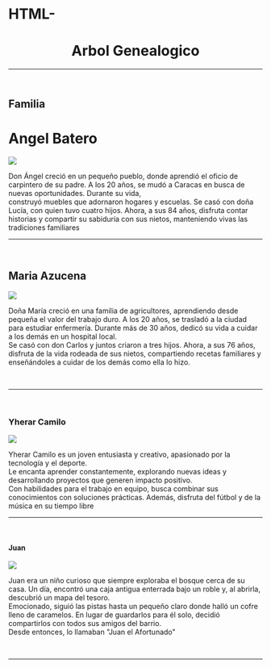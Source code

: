 # HTML-
<!DOCTYPE html>
<html>
    <meta charset="utf-8">
    <meta name="viewport" content="width=divice-width, initial-scale=1">
    <title>Actividad HTML SENA</title>
    <body>
        <div class="cntP ctnG">
            <header class="ctnG">
                <h1>Arbol Genealogico</h1>
                <hr>
            </header>
            <main class="ctnG">
                <h2>Familia</h2>
                <h1>Angel Batero</h1>
                <img class="img" src ="https://www.dineroenimagen.com/1024x768/filters:format(jpg):quality(75)/media/dinero/images/2024/08/por-que-celebra-dia-abuelo-mexico.jpg"   <br>
                <p>Don Ángel creció en un pequeño pueblo, donde aprendió el oficio de carpintero de su padre. A los 20 años, se mudó a Caracas en busca de nuevas oportunidades. Durante su vida,
                    <br>
                     construyó muebles que adornaron hogares y escuelas. Se casó con doña Lucía, con quien tuvo cuatro hijos. Ahora, a sus 84 años, disfruta contar historias
                      y compartir su sabiduría con sus nietos, manteniendo vivas las tradiciones familiares</p>
                     <hr><br>
                     <h2>Maria Azucena</h2>
                     <img class="img" src="https://ivinet.cl/wp-content/uploads/sites/8/2020/09/Quiero-ser-mam%C3%A1-e1558535585820-1920x960.jpg" <br>
                     <p>Doña María creció en una familia de agricultores, aprendiendo desde pequeña el valor del trabajo duro. A los 20 años, se trasladó a la ciudad para estudiar 
                        enfermería. Durante más de 30 años, dedicó su vida a cuidar a los demás en un hospital local. <br>
                         Se casó con don Carlos y juntos criaron a tres hijos. Ahora, a sus 76 años, disfruta de la vida rodeada de sus nietos, compartiendo recetas familiares y enseñándoles a cuidar 
                         de los demás como ella lo hizo.</p> <br>
                         <hr><br>
                         <h3>Yherar Camilo</h3>
                         <img class="img" src="https://www.cdc.gov/ncbddd/childdevelopment/positiveparenting/images/teen-blue-shirt-300px.jpg?_=24426" <br>
                         <p>
                            Yherar Camilo es un joven entusiasta y creativo, apasionado por la tecnología y el deporte.<br>
                             Le encanta aprender constantemente, explorando nuevas ideas y desarrollando proyectos que generen impacto positivo.<br>
                             Con habilidades para el trabajo en equipo, busca combinar sus conocimientos con soluciones prácticas. Además, disfruta del fútbol y de la música en su tiempo libre</p>        
                        <hr><br>
                        <h4>Juan</h4>
                        <img class="="img src="https://encrypted-tbn0.gstatic.com/images?q=tbn:ANd9GcSDfhjlIJCp_y4zPFoWRbRgk7Yy3wV8W_Kn_Q&s"
                        <br>
                        <p>
                            Juan era un niño curioso que siempre exploraba el bosque cerca de su casa. Un día, encontró una caja antigua enterrada bajo un roble y, al abrirla, descubrió un mapa del tesoro.<br>
                             Emocionado, siguió las pistas hasta un pequeño claro donde halló un cofre lleno de caramelos. En lugar de guardarlos para él solo, decidió compartirlos con todos sus amigos del barrio.<br>
                              Desde entonces, lo llamaban "Juan el Afortunado"</p> <br><hr><br>
                            </main>
        </div>
    </body>
